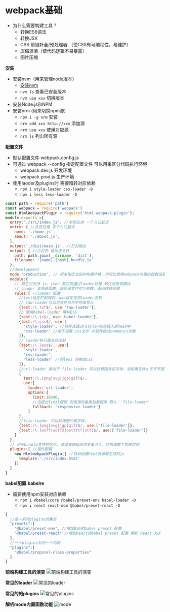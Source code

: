 # webpack基础
- 为什么需要构建工具？
  - 转换ES6语法
  - 转换JSX
  - CSS 前缀补全/预处理器 （使CSS有可编程性，易维护）
  - 压缩混淆（使代码逻辑不易暴露）
  - 图片压缩

**安装**
- 安装nvm（用来管理node版本）
  - [安装nvm](https://github.com/nvm-sh/nvm/blob/master/README.md)
  - `nvm ls` 查看已安装版本
  - `nvm use xxx` 切换版本
- 安装Node.js和NPM
- 安装nrm (用来切换npm源)
  - `npm i -g nrm` 安装
  - `nrm add xxx http://xxx` 添加源
  - `nrm use xxx` 使用对应源
  - `nrm ls` 列出所有源


**配置文件**
- 默认配置文件 webpack.config.js
- 可通过 webpack --config 指定配置文件 可以用来区分代码执行环境
  - webpack.dev.js 开发环境
  - webpack.prod.js 生产环境
- 使用laoder及plugins时 需要暗转对应依赖
  - `npm i style-loader css-loader -D`
  - `npm i less less-loader -D`
```javascript
const path = require('path')
const webpack = require('webpack')
const HtmlWebpackPlugin = require('html-webpack-plugin');
module.exports ={
  entry:'./src/index.js', //单页应用 一个入口起点
  entry: { //多页应用 多个入口起点
    home: './home.js',
    about: './about.js',
  },
  output:'./dist/main.js', //打包输出
  output: { //占位符 输出多文件
    path: path.join(__dirname, 'dist'),
    filename: '[name].[hash].bundle.js'
  },
  //development
  mode:'production', // 用来指定当前的构建环境，也可以使用webpack内置的函数设置
  module:{
    // 原生只支持 js、json 其它则通过loader处理 转化成有效模块
    // loader 本质是函数，接受源文件作为参数，返回转换结果
    rules:[ //loader 配置
      //test指定匹配规则，use指定使用loader名称
      // raw-loader可以将文件作为字符串导入
      {test:/\.txt$/, use:'raw-loader'},
      // 使用babel-loader 解析ES6
      {test:/\.js$/, use:'babel-loader'},
      {test:/\.css$/, use:[
        'style-loader', //将样式通过<style>标签插入到head中
        'css-loader' //用于加载.css文件 并且转换成commonjs对象
      ]},
      // loader执行是从后往前
      {test:/\.less$/, use:[
        'style-loader', 
        'css-loader',
        'less-loader' //将less 转换成css
      ]},
      //url-loader 类似于 file-loader 可以处理图片和字体，当如果文件小于字节限制limit 则自动base64，可以返回DataURL
      {
        test:/\.(png|svg|jgp|gif)$/, 
        use:[
          loader:'url-loader',
          options:{
            limit:10240,
            //当超出limit限制 则使用的备用加载程序 默认：'file-loader'
            fallback: 'responsive-loader'}
          ]
      },
      //file-loader 可以处理图片和字体，
      {test:/\.(png|svg|jgp|gif)$/, use:['file-loader']},
      {test:/\.(woff|woff2|eot|ttf|otf)$/, use:['file-loader']}
    ]
  },
  // 用于bundle文件的优化，资源管理和环境变量注入，作用域整个构建过程
  plugins:[ //插件配置
    new HtmlwebpackPlugin({ //自动创建html去承载生成的js
      template:'./src/index.html'
    })
  ]
}
```
**babel配置.babelre**
- 需要使用npm安装对应依赖
  - `npm i @babel/core @babel/preset-env babel-loader -D`
  - `npm i react react-dom @babel/preset-react -D`
```javascript
{
  //是一系列plugins的集合
  "presets":[
    "@babel/preset-env", //增加ES6的babel preset 配置
    "@babel/preset-react" //增加React的babel preset 配置 解析 React JSX
  ],
  //一个plugins对应一个功能
  "plugins":[
    "@babel/proposal-class-properties"
  ]
}
```

**前端构建工具的演变**
![前端构建工具的演变](https://raw.githubusercontent.com/luobosiji/blog/master/resources/webpack/build.png)

**常见的loader**
![常见的loader](https://raw.githubusercontent.com/luobosiji/blog/master/resources/webpack/loader.png)

**常见的的plugins**
![常见的plugins](https://raw.githubusercontent.com/luobosiji/blog/master/resources/webpack/plugins.png)

**解析mode内置函数功能**
![mode](https://raw.githubusercontent.com/luobosiji/blog/master/resources/webpack/mode.png)